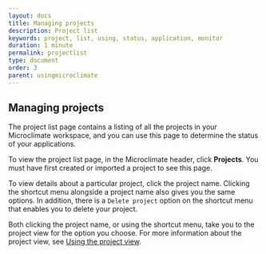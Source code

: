 ```yaml
---
layout: docs
title: Managing projects
description: Project list
keywords: project, list, using, status, application, monitor
duration: 1 minute
permalink: projectlist
type: document
order: 3
parent: usingmicroclimate
---
```


## Managing projects

The project list page contains a listing of all the projects in your Microclimate workspace, and you can use this page to determine the status of your applications.

To view the project list page, in the Microclimate header, click **Projects**. You must have first created or imported a project to see this page.

To view details about a particular project, click the project name. Clicking the shortcut menu alongside a project name also gives you the same options. In addition, there is a `Delete project` option on the shortcut menu that enables you to delete your project.

Both clicking the project name, or using the shortcut menu, take you to the project view for the option you choose. For more information about the project view, see [Using the project view](projectview).
